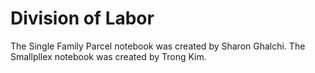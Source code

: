 # Division of Labor 
The Single Family Parcel notebook was created by Sharon Ghalchi. The Smallpllex notebook was created by Trong Kim. 
